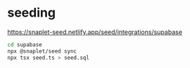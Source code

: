 # seeding

https://snaplet-seed.netlify.app/seed/integrations/supabase

```bash
cd supabase
npx @snaplet/seed sync
npx tsx seed.ts > seed.sql
```
